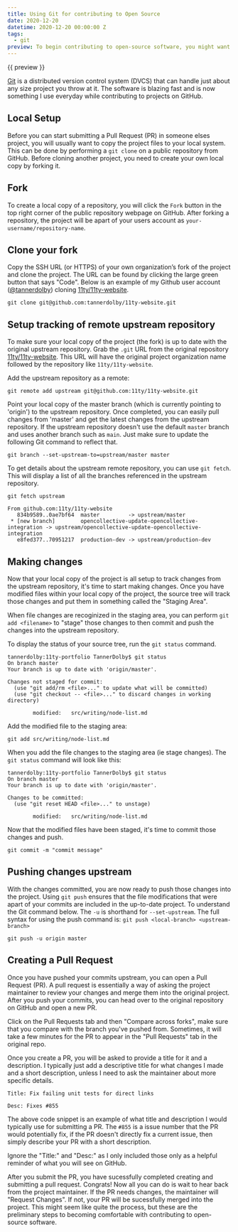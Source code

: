 ```yaml
---
title: Using Git for contributing to Open Source
date: 2020-12-20
datetime: 2020-12-20 00:00:00 Z
tags: 
  - git
preview: To begin contributing to open-source software, you might want to become familiar with Git. Understanding the workflow of creating your own local copy of a repository and keeping it up to date with the upstream repository is integral to start creating PRs in public projects.
---
```


{{ preview }}

[Git](https://git-scm.com/) is a distributed version control system (DVCS) that can handle just about any size project you throw at it. The software is blazing fast and is now something I use everyday while contributing to projects on GitHub.

<h2 class="post-heading">Local Setup</h2>

Before you can start submitting a Pull Request (PR) in someone elses project, you will usually want to copy the project files to your local system. This can be done by performing a `git clone` on a public repository from GitHub. Before cloning another project, you need to create your own local copy by forking it.

<h2 class="post-heading">Fork</h2>

To create a local copy of a repository, you will click the `Fork` button in the top right corner of the public repository webpage on GitHub. After forking a repository, the project will be apart of your users account as `your-username/repository-name`.

<h2 class="post-heading">Clone your fork</h2>

Copy the SSH URL (or HTTPS) of your own organization’s fork of the project and clone the project. The URL can be found by clicking the large green button that says "Code". Below is an example of my Github user account ([@tannerdolby](https://github.com/tannerdolby)) cloning [11ty/11ty-website](https://github.com/11ty/11ty-website).

```git
git clone git@github.com:tannerdolby/11ty-website.git
```

<h2 class="post-heading">Setup tracking of remote upstream repository</h2>

To make sure your local copy of the project (the fork) is up to date with the original upstream repository. Grab the `.git` URL from the original repository [11ty/11ty-website](https://github.com/11ty/11ty-website). This URL will have the original project organization name followed by the repository like `11ty/11ty-website`.

Add the upstream repository as a remote:

```git
git remote add upstream git@github.com:11ty/11ty-website.git
```

Point your local copy of the master branch (which is currently pointing to 'origin') to the upstream repository. Once completed, you can easily pull changes from 'master' and get the latest changes from the upstream repository. If the upstream repository doesn't use the default `master` branch and uses another branch such as `main`. Just make sure to update the following Git command to reflect that.

```git
git branch --set-upstream-to=upstream/master master
```

To get details about the upstream remote repository, you can use `git fetch`. This will display a list of all the branches referenced in the upstream repository.

```git
git fetch upstream

From github.com:11ty/11ty-website
   834b9589..0ae7bf64  master         -> upstream/master
 * [new branch]        opencollective-update-opencollective-integration -> upstream/opencollective-update-opencollective-integration
   e8fed377..70951217  production-dev -> upstream/production-dev
```

<h2 class="post-heading">Making changes</h2>

Now that your local copy of the project is all setup to track changes from the upstream repository, it's time to start making changes. Once you have modified files within your local copy of the project, the source tree will track those changes and put them in something called the "Staging Area". 

When file changes are recoginized in the staging area, you can perform `git add <filename>` to "stage" those changes to then commit and push the changes into the upstream repository. 

To display the status of your source tree, run the `git status` command.

```git
tannerdolby:11ty-portfolio TannerDolby$ git status
On branch master
Your branch is up to date with 'origin/master'.

Changes not staged for commit:
  (use "git add/rm <file>..." to update what will be committed)
  (use "git checkout -- <file>..." to discard changes in working directory)

        modified:   src/writing/node-list.md
```

Add the modified file to the staging area:

```git
git add src/writing/node-list.md
```

When you add the file changes to the staging area (ie stage changes). The `git status` command will look like this:

```git
tannerdolby:11ty-portfolio TannerDolby$ git status
On branch master
Your branch is up to date with 'origin/master'.

Changes to be committed:
  (use "git reset HEAD <file>..." to unstage)

        modified:   src/writing/node-list.md
```

Now that the modified files have been staged, it's time to commit those changes and push.

```git
git commit -m "commit message"
```

<h2 class="post-heading">Pushing changes upstream</h2>

With the changes committed, you are now ready to push those changes into the project. Using `git push` ensures that the file modifications that were apart of your commits are included in the up-to-date project. To understand the Git command below. The `-u` is shorthand for `--set-upstream`. The full syntax for using the push command is: `git push <local-branch> <upstream-branch>`

```git
git push -u origin master
```

<h2 class="post-heading">Creating a Pull Request</h2>

Once you have pushed your commits upstream, you can open a Pull Request (PR). A pull request is essentially a way of asking the project maintainer to review your changes and merge them into the original project. After you push your commits, you can head over to the original repository on GitHub and open a new PR. 

Click on the Pull Requests tab and then "Compare across forks", make sure that you compare with the branch you've pushed from. Sometimes, it will take a few minutes for the PR to appear in the "Pull Requests" tab in the original repo. 

Once you create a PR, you will be asked to provide a title for it and a description. I typically just add a descriptive title for what changes I made and a short description, unless I need to ask the maintainer about more specific details.

```git
Title: Fix failing unit tests for direct links

Desc: Fixes #855
```

The above code snippet is an example of what title and description I would typically use for submitting a PR. The `#855` is a issue number that the PR would potentially fix, if the PR doesn't directly fix a current issue, then simply describe your PR with a short description. 

Ignore the "Title:" and "Desc:" as I only included those only as a helpful reminder of what you will see on GitHub.

After you submit the PR, you have sucessfully completed creating and submitting a pull request. Congrats! Now all you can do is wait to hear back from the project maintainer. If the PR needs changes, the maintainer will "Request Changes". If not, your PR will be sucessfully merged into the project. This might seem like quite the process, but these are the preliminary steps to becoming comfortable with contributing to open-source software.
